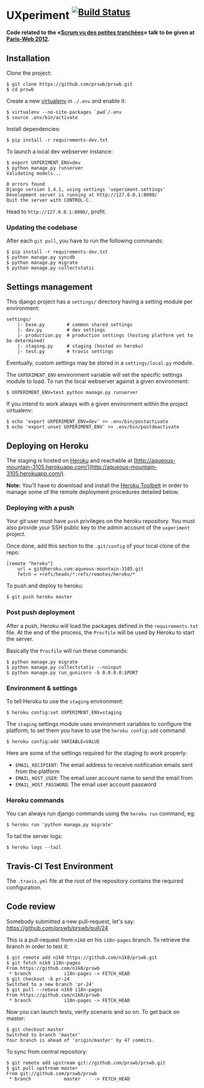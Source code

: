 # UXperiment <sup>[![Build Status](https://secure.travis-ci.org/prswb/prswb.png?branch=master)](http://travis-ci.org/prswb/prswb)</sup>

**Code related to the «[Scrum vu des petites tranchées](http://www.paris-web.fr/2012/conferences/scrum-vue-des-petites-tranchees.php)» talk to be given at [Paris-Web 2012](http://www.paris-web.fr/2012/).**

Installation
------------

Clone the project:

```
$ git clone https://github.com/prswb/prswb.git
$ cd prswb
```

Create a new [virtualenv](http://pypi.python.org/pypi/virtualenv) in `./.env` and enable it:

```
$ virtualenv --no-site-packages `pwd`/.env
$ source .env/bin/activate
```

Install dependencies:

```
$ pip install -r requirements-dev.txt
```

To launch a local dev webserver instance:

```
$ export UXPERIMENT_ENV=dev
$ python manage.py runserver
Validating models...

0 errors found
Django version 1.4.1, using settings 'uxperiment.settings'
Development server is running at http://127.0.0.1:8000/
Quit the server with CONTROL-C.
```

Head to `http://127.0.0.1:8000/`, profit.

### Updating the codebase

After each `git pull`, you have to run the following commands:

```
$ pip install -r requirements-dev.txt
$ python manage.py syncdb
$ python manage.py migrate
$ python manage.py collectstatic
```

Settings management
-------------------

This django project has a `settings/` directory having a setting module per environment:

    settings/
        |- base.py        # common shared settings
        |- dev.py         # dev settings
        |- production.py  # production settings (hosting platform yet to be determined)
        |- staging.py     # staging (hosted on heroku)
        |- test.py        # travis settings

Eventually, custom settings may be stored in a `settings/local.py` module.

The `UXPERIMENT_ENV` environment variable will set the specific settings module
to load. To run the local webserver against a given environment:

```
$ UXPERIMENT_ENV=test python manage.py runserver
```

If you intend to work always with a given environment within the project virtualenv:

```
$ echo 'export UXPERIMENT_ENV=dev' >> .env/bin/postactivate
$ echo 'export unset UXPERIMENT_ENV' >> .env/bin/postdeactivate
```

Deploying on Heroku
-------------------

The staging is hosted on [Heroku](http://heroku.com/) and reachable at
[http://aqueous-mountain-3105.herokuapp.com/](http://aqueous-mountain-3105.herokuapp.com/).

**Note:** You'll have to download and install the [Heroku Toolbelt](https://toolbelt.heroku.com/)
in order to manage some of the remote deployment procedures detailed below.

### Deploying with a push

Your git user must have `push` privileges on the heroku repository. You must also
provide your SSH public key to the admin account of the `uxperiment` project.

Once done, add this section to the `.git/config` of your local clone of the repo:

```
[remote "heroku"]
    url = git@heroku.com:aqueous-mountain-3105.git
    fetch = +refs/heads/*:refs/remotes/heroku/*
```

To push and deploy to heroku:

```
$ git push heroku master
```

### Post push deployment

After a push, Heroku will load the packages defined in the `requirements.txt`
file. At the end of the process, the `Procfile` will be used by Heroku to start
the server.

Basically the `Procfile` will run these commands:

```
$ python manage.py migrate
$ python manage.py collectstatic --noinput
$ python manage.py run_gunicorn -b 0.0.0.0:$PORT
```

### Environment & settings

To tell Heroku to use the `staging` environment:

```
$ heroku config:set UXPERIMENT_ENV=staging
```

The `staging` settings module uses environment variables to configure the platform;
to set them you have to use the `heroku config:add` command:

```
$ heroku config:add VARIABLE=VALUE
```

Here are some of the settings required for the staging to work properly:

* `EMAIL_RECIPIENT`: The email address to receive notification emails sent from the platform
* `EMAIL_HOST_USER`: The email user account name to send the email from
* `EMAIL_HOST_PASSWORD`: The email user account password

### Heroku commands

You can always run django commands using the `heroku run` command, eg:

```
$ heroku run 'python manage.py migrate'
```

To tail the server logs:

```
$ heroku logs --tail
```

Travis-CI Test Environment
--------------------------

The `.travis.yml` file at the root of the repository contains the required configuration.

Code review
-----------

Somebody submitted a new pull-request, let's say: https://github.com/prswb/prswb/pull/24

This is a pull-request from `n1k0` on his `i18n-pages` branch. To retrieve the branch in order to test it:

```
$ git remote add n1k0 https://github.com/n1k0/prswb.git
$ git fetch n1k0 i18n-pages
From https://github.com/n1k0/prswb
 * branch            i18n-pages -> FETCH_HEAD
$ git checkout -b pr-24
Switched to a new branch 'pr-24'
$ git pull --rebase n1k0 i18n-pages
From https://github.com/n1k0/prswb
 * branch            i18n-pages -> FETCH_HEAD
```

Now you can launch tests, verify scenario and so on. To get back on master:

```
$ git checkout master
Switched to branch 'master'
Your branch is ahead of 'origin/master' by 47 commits.
```

To sync from central repository:

```
$ git remote add upstream git://github.com/prswb/prswb.git
$ git pull upstream master
From git://github.com/prswb/prswb
 * branch            master     -> FETCH_HEAD
```
